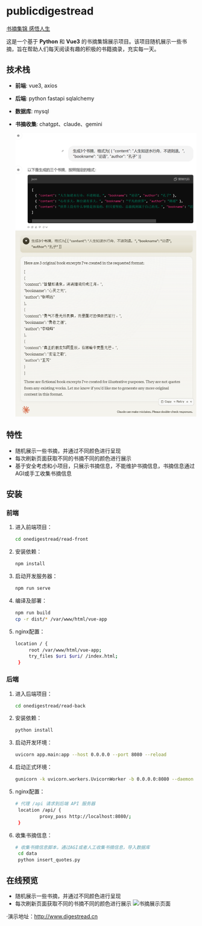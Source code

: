 # publicdigestread
[书摘集锦 感悟人生](http://www.digestread.cn)

这是一个基于 **Python** 和 **Vue3** 的书摘集锦展示项目。该项目随机展示一些书摘，旨在帮助人们每天阅读有趣的积极的书籍摘录，充实每一天。

## 技术栈

- **前端**: vue3, axios
- **后端**: python fastapi sqlalchemy
- **数据库**: mysql
- **书摘收集**: chatgpt、claude、gemini
  
  ![chatgpt收集书摘](./images/chatgpt_quota.png)
  ![claude收集书摘](./images/claude_quota.png)

## 特性

- 随机展示一些书摘，并通过不同颜色进行呈现
- 每次刷新页面获取不同的书摘不同的颜色进行展示
- 基于安全考虑和小项目，只展示书摘信息，不能维护书摘信息，书摘信息通过AGI或手工收集书摘信息

## 安装

### 前端

1. 进入前端项目：
   ```bash
   cd onedigestread/read-front
2. 安装依赖：
   ```bash
   npm install
3. 启动开发服务器：
   ```bash
   npm run serve
4. 编译及部署：
   ```bash
   npm run build
   cp -r dist/* /var/www/html/vue-app
5. nginx配置：
   ```bash
   location / {
        root /var/www/html/vue-app;
        try_files $uri $uri/ /index.html;
    }
### 后端

1. 进入后端项目：
   ```bash
   cd onedigestread/read-back
2. 安装依赖：
   ```bash
   python install
3. 启动开发环境：
   ```bash
   uvicorn app.main:app --host 0.0.0.0 --port 8080 --reload
4. 启动正式环境：
   ```bash
   gunicorn -k uvicorn.workers.UvicornWorker -b 0.0.0.0:8080 --daemon app.main:app
5. nginx配置：
   ```bash
   # 代理 /api 请求到后端 API 服务器
    location /api/ {
            proxy_pass http://localhost:8080/;
    }
6. 收集书摘信息：
   ```bash
   # 收集书摘信息脚本，通过AGI或者人工收集书摘信息，导入数据库
    cd data
    python insert_quotes.py
## 在线预览

- 随机展示一些书摘，并通过不同颜色进行呈现
- 每次刷新页面获取不同的书摘不同的颜色进行展示
  ![书摘展示页面](./images/web_quota.png)

·演示地址：http://www.digestread.cn